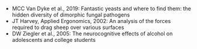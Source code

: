 * MCC Van Dyke et al., 2019: Fantastic yeasts and where to find them: the hidden diversity of dimorphic fungal pathogens
* JT Harvey, Applied Ergonomics, 2002: An analysis of the forces required to drag sheep over various surfaces
* DW Ziegler et al., 2005: The neurocognitive effects of alcohol on adolescents and college students

